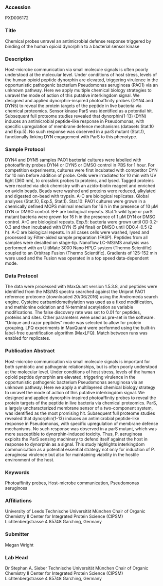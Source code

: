 ### Accession
PXD006172

### Title
Chemical probes unravel an antimicrobial defense response triggered by binding of the human opioid dynorphin to a bacterial sensor kinase

### Description
Host-microbe communication via small molecule signals is often poorly understood at the molecular level. Under conditions of host stress, levels of the human opioid peptide dynorphin are elevated, triggering virulence in the opportunistic pathogenic bacterium Pseudomonas aeruginosa (PAO1) via an unknown pathway. Here we apply multiple chemical biology strategies to unravel the mode of action of this putative interkingdom signal. We designed and applied dynorphin-inspired photoaffinity probes (DYN4 and DYN5) to reveal the protein targets of the peptide in live bacteria via chemical proteomics. Sensor kinase ParS was identified as a potential hit. Subsequent full proteome studies revealed that dynorphin(1-13) (DYN) induces an antimicrobial peptide-like response in Pseudomonas, with specific upregulation of membrane defence mechanisms (datasets Stat.10 and Exp.5). No such response was observed in a parS mutant (Stat.1), functionally linking DYN engagement with ParS to this phenotype.

### Sample Protocol
DYN4 and DYN5 samples  PAO1 bacterial cultures were labelled with photoaffinity probes DYN4 or DYN5 or DMSO control in PBS for 1 hour. For competition experiments, cultures were first incubated with competitor DYN for 10 min before addition of probe. Cells were irradiated for 10 min with UV light (360 nm), to crosslink probes to proteins, and lysed. Tagged proteins were reacted via click chemistry with an azido-biotin reagent and enriched on avidin beads. Beads were washed and proteins were reduced, alkylated and digested on-bead with trypsin. A-C are biological replicates.  Global analyses (Stat.10, Exp.5, Stat.1).  Stat.10: PAO1 cultures were grown in a chemically defined MOPS minimal medium for 16 h in the presence of 10 µM DYN or DMSO control. B-F are biological repeats. Stat.1: wild type or parS mutant bacteria were grown for 16 h in the presence of 1 µM DYN or DMSO control. A-C are biological repeats. Exp.5: bacteria were grown until OD 0.2-0.3 and then incubated with DYN (5 µM final) or DMSO until OD0.4-0.5 (2 h). A-C are biological repeats. In all cases cells were washed, lysed and processed by Filter-aided sample preparation (FASP).  Peptides from all samples were desalted on stage-tip. Nanoflow LC-MS/MS analysis was performed with an UltiMate 3000 Nano HPLC system (Thermo Scientific) coupled to an Orbitrap Fusion (Thermo Scientific). Gradients of 125-152 min were used and the Fusion was operated in a top speed data-dependent mode.

### Data Protocol
The data were processed with MaxQuant version 1.5.3.8, and peptides were identified from the MS/MS spectra searched against the Uniprot PAO1 reference proteome (downloaded 20/06/2016) using the Andromeda search engine. Cysteine carbamidomethylation was used as a fixed modification, and methionine oxidation and N-terminal acetylation as variable modifications. The false discovery rate was set to 0.01 for peptides, proteins and sites. Other parameters were used as pre-set in the software. “Unique and razor peptides” mode was selected to allow for protein grouping. LFQ experiments in MaxQuant were performed using the built-in label-free quantification algorithm (MaxLFQ). Match between runs was enabled for replicates.

### Publication Abstract
Host-microbe communication via small molecule signals is important for both symbiotic and pathogenic relationships, but is often poorly understood at the molecular level. Under conditions of host stress, levels of the human opioid peptide dynorphin are elevated, triggering virulence in the opportunistic pathogenic bacterium Pseudomonas aeruginosa via an unknown pathway. Here we apply a multilayered chemical biology strategy to unravel the mode of action of this putative interkingdom signal. We designed and applied dynorphin-inspired photoaffinity probes to reveal the protein targets of the peptide in live bacteria via chemical proteomics. ParS, a largely uncharacterized membrane sensor of a two-component system, was identified as the most promising hit. Subsequent full proteome studies revealed that dynorphin(1-13) induces an antimicrobial peptide-like response in Pseudomonas, with specific upregulation of membrane defense mechanisms. No such response was observed in a parS mutant, which was more susceptible to dynorphin-induced toxicity. Thus, P. aeruginosa exploits the ParS sensing machinery to defend itself against the host in response to dynorphin as a signal. This study highlights interkingdom communication as a potential essential strategy not only for induction of P. aeruginosa virulence but also for maintaining viability in the hostile environment of the host.

### Keywords
Photoaffinity probes, Host-microbe communication, Pseudomonas aeruginosa

### Affiliations
University of Leeds
Technische Universität München Chair of Organic Chemistry II Center for Integrated Protein Science (CIPSM) Lichtenbergstrasse 4 85748 Garching, Germany

### Submitter
Megan Wright

### Lab Head
Dr Stephan A. Sieber
Technische Universität München Chair of Organic Chemistry II Center for Integrated Protein Science (CIPSM) Lichtenbergstrasse 4 85748 Garching, Germany


